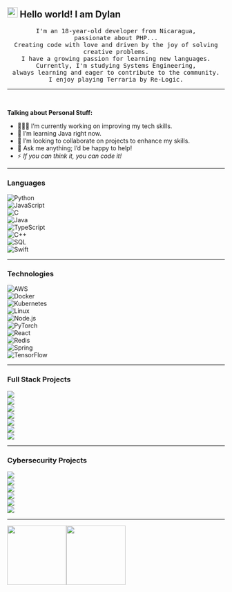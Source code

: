 <img src="https://github.com/TheDudeThatCode/TheDudeThatCode/blob/master/Assets/Earth.gif" width="24px"> Hello world! I am Dylan <br/>
---
<p align="center">
  <samp>
    I'm an 18-year-old developer from Nicaragua,
  <br/> passionate about PHP...
  <br/>
  Creating code with love and driven by the joy of solving creative problems.
  <br/>
  I have a growing passion for learning new languages.
  <br/>
  Currently, I'm studying Systems Engineering,
  <br/>
  always learning and eager to contribute to the community.
  <br/>
  I enjoy playing Terraria by Re-Logic.
  </samp>
</p>

---

<br />

**Talking about Personal Stuff:**  
- 👨🏽‍💻 I’m currently working on improving my tech skills.  
- 🌱 I’m learning Java right now.  
- 👯 I’m looking to collaborate on projects to enhance my skills.  
- 💬 Ask me anything; I’d be happy to help!  
- ⚡️ *If you can think it, you can code it!*  

---

### Languages  
![Python](https://img.shields.io/badge/-Python-000?&logo=Python)  
![JavaScript](https://img.shields.io/badge/-JavaScript-000?&logo=JavaScript)  
![C](https://img.shields.io/badge/-C-000?&logo=C)  
![Java](https://img.shields.io/badge/-Java-000?&logo=Java&logoColor=007396)  
![TypeScript](https://img.shields.io/badge/-TypeScript-000?&logo=TypeScript)  
![C++](https://img.shields.io/badge/-C++-000?&logo=c%2b%2b&logoColor=00599C)  
![SQL](https://img.shields.io/badge/-SQL-000?&logo=MySQL)  
![Swift](https://img.shields.io/badge/-Swift-000?&logo=Swift)  

---

### Technologies  
![AWS](https://img.shields.io/badge/-AWS-000?&logo=Amazon-AWS&logoColor=F90)  
![Docker](https://img.shields.io/badge/-Docker-000?&logo=Docker)  
![Kubernetes](https://img.shields.io/badge/-Kubernetes-000?&logo=Kubernetes)  
![Linux](https://img.shields.io/badge/-Linux-000?&logo=Linux)  
![Node.js](https://img.shields.io/badge/-Node.js-000?&logo=node.js)  
![PyTorch](https://img.shields.io/badge/-PyTorch-000?&logo=PyTorch)  
![React](https://img.shields.io/badge/-React-000?&logo=React)  
![Redis](https://img.shields.io/badge/-Redis-000?&logo=Redis)  
![Spring](https://img.shields.io/badge/-Spring-000?&logo=Spring)  
![TensorFlow](https://img.shields.io/badge/-TensorFlow-000?&logo=TensorFlow)  

---

### Full Stack Projects  
[![](https://img.shields.io/badge/-🧬%20My%20Website-000)](https://github.com/adamalston/v2)  
[![](https://img.shields.io/badge/-🦠%20COVID‑19%20Dashboard-000)](https://github.com/adamalston/COVID-19-Dashboard)  
[![](https://img.shields.io/badge/-📝%20Summarizer-000)](https://github.com/adamalston/Summarizer)  
[![](https://img.shields.io/badge/-🔬%20Overwatch-000)](https://github.com/adamalston/overwatch)  
[![](https://img.shields.io/badge/-🛰%20KubeSat-000)](https://github.com/adamalston/kubesat)  
[![](https://img.shields.io/badge/-🔊%20Voice%20Poker-000)](https://github.com/adamalston/Poker)  
[![](https://img.shields.io/badge/-🗺%20PokémonGo%20Map-000)](https://github.com/adamalston/PokemonGo-Map)  

---

### Cybersecurity Projects  
[![](https://img.shields.io/badge/-🩸%20Heartbleed-000)](https://github.com/adamalston/Heartbleed)  
[![](https://img.shields.io/badge/-🌊%20SYN%20Flood-000)](https://github.com/adamalston/SYN-Flood)  
[![](https://img.shields.io/badge/-🗂%20Packet%20Sniffing%20%26%20Spoofing-000)](https://github.com/adamalston/Packet-Sniffing-and-Spoofing)  
[![](https://img.shields.io/badge/-💉%20SQL%20Injection-000)](https://github.com/adamalston/SQL-Injection)  
[![](https://img.shields.io/badge/-🛡%20Spectre%20%26%20Meltdown-000)](https://github.com/adamalston/Meltdown-Spectre)  
[![](https://img.shields.io/badge/-🌐%20Network%20Tools-000)](https://github.com/adamalston/Network-Tools)  

---

<a href="https://www.adamalston.com/"><img height="137px" src="https://github-readme-stats.vercel.app/api?username=adamalston&hide_title=true&hide_border=true&show_icons=true&include_all_commits=true&count_private=true&line_height=21&text_color=000&icon_color=000&bg_color=0,ea6161,ffc64d,fffc4d,52fa5a&theme=graywhite" /><img height="137px" src="https://github-readme-stats.vercel.app/api/top-langs/?username=adamalston&hide=html&hide_title=true&hide_border=true&layout=compact&langs_count=6&exclude_repo=comp426,Redventures-Movie-Quotes&text_color=000&icon_color=fff&bg_color=0,52fa5a,4dfcff,c64dff&theme=graywhite" /></a>
